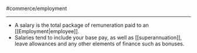 #commerce/employment 

---
- A salary is the total package of remuneration paid to an [[Employment|employee]].
- Salaries tend to include your base pay, as well as [[superannuation]], leave allowances and any other elements of finance such as bonuses.